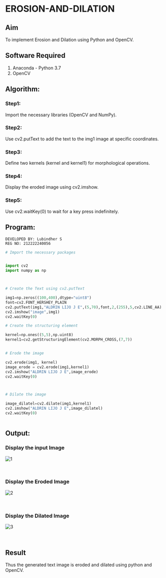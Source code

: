 # EROSION-AND-DILATION

## Aim
To implement Erosion and Dilation using Python and OpenCV.
## Software Required
1. Anaconda - Python 3.7
2. OpenCV
## Algorithm:
### Step1:
Import the necessary libraries (OpenCV and NumPy).
<br>


### Step2:
Use cv2.putText to add the text to the img1 image at specific coordinates.
<br>

### Step3:
Define two kernels (kernel and kernel1) for morphological operations.
<br>

### Step4:
Display the eroded image using cv2.imshow.
<br>

### Step5:
Use cv2.waitKey(0) to wait for a key press indefinitely.
<br>

 
## Program:
```
DEVELOPED BY: Lubindher S
REG NO: 212222240056
```
```python
# Import the necessary packages


import cv2
import numpy as np



# Create the Text using cv2.putText

img1=np.zeros((100,400),dtype="uint8")
font=cv2.FONT_HERSHEY_PLAIN
cv2.putText(img1,"ALDRIN LIJO J E",(5,70),font,2,(255),5,cv2.LINE_AA)
cv2.imshow("image",img1)
cv2.waitKey(0)

# Create the structuring element

kernel=np.ones((5,5),np.uint8)
kernel1=cv2.getStructuringElement(cv2.MORPH_CROSS,(7,7))


# Erode the image

cv2.erode(img1, kernel)
image_erode = cv2.erode(img1,kernel1)
cv2.imshow("ALDRIN LIJO J E",image_erode)
cv2.waitKey(0)



# Dilate the image

image_dilatel=cv2.dilate(img1,kernel1)
cv2.imshow("ALDRIN LIJO J E",image_dilatel)
cv2.waitKey(0)



```
## Output:

### Display the input Image

![1](https://github.com/aldrinlijo04/EROSION-AND-DILATION/assets/118544279/ca756c79-cb5a-4000-938f-1e549817cbed)



<br>

### Display the Eroded Image

![2](https://github.com/aldrinlijo04/EROSION-AND-DILATION/assets/118544279/132692b7-7913-484e-95b6-d188f0b9d9a5)



<br>

### Display the Dilated Image

![3](https://github.com/aldrinlijo04/EROSION-AND-DILATION/assets/118544279/cef1b604-6025-4b8c-9298-eeceebf68d0f)



<br>

## Result
Thus the generated text image is eroded and dilated using python and OpenCV.
